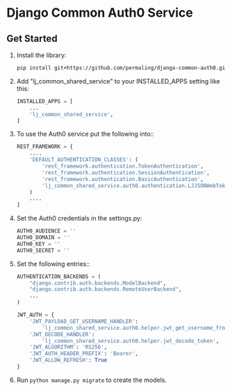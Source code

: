 # Django Common Auth0 Service

## Get Started

1. Install the library:

    ```bash
    pip install git+https://github.com/permaling/django-common-auth0.git
    ```

1. Add "lj_common_shared_service" to your INSTALLED_APPS setting like this:

    ```py
    INSTALLED_APPS = [
        ...
        'lj_common_shared_service',
    ]
    ```

1. To use the Auth0 service put the following into::

    ```py
    REST_FRAMEWORK = {
        ....
        'DEFAULT_AUTHENTICATION_CLASSES': (
            'rest_framework.authentication.TokenAuthentication',
            'rest_framework.authentication.SessionAuthentication',
            'rest_framework.authentication.BasicAuthentication',
            'lj_common_shared_service.auth0.authentication.LJJSONWebTokenAuthentication',
        )
        ....
    ]
    ```

1. Set the Auth0 credentials in the settings.py:

    ```py
    AUTH0_AUDIENCE = ''
    AUTH0_DOMAIN = ''
    AUTH0_KEY = ''
    AUTH0_SECRET = ''
    ```

1. Set the following entries::

    ```py
    AUTHENTICATION_BACKENDS = (
        "django.contrib.auth.backends.ModelBackend",
        "django.contrib.auth.backends.RemoteUserBackend",
        ...
    )
    ```

    ```py
    JWT_AUTH = {
        'JWT_PAYLOAD_GET_USERNAME_HANDLER':
            'lj_common_shared_service.auth0.helper.jwt_get_username_from_payload_handler',
        'JWT_DECODE_HANDLER':
            'lj_common_shared_service.auth0.helper.jwt_decode_token',
        'JWT_ALGORITHM': 'RS256',
        'JWT_AUTH_HEADER_PREFIX': 'Bearer',
        'JWT_ALLOW_REFRESH': True
    }
    ```

1. Run `python manage.py migrate` to create the models.
